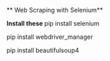 
** Web Scraping with Selenium**

 **Install these**
 pip install selenium

pip install webdriver_manager


pip install beautifulsoup4


